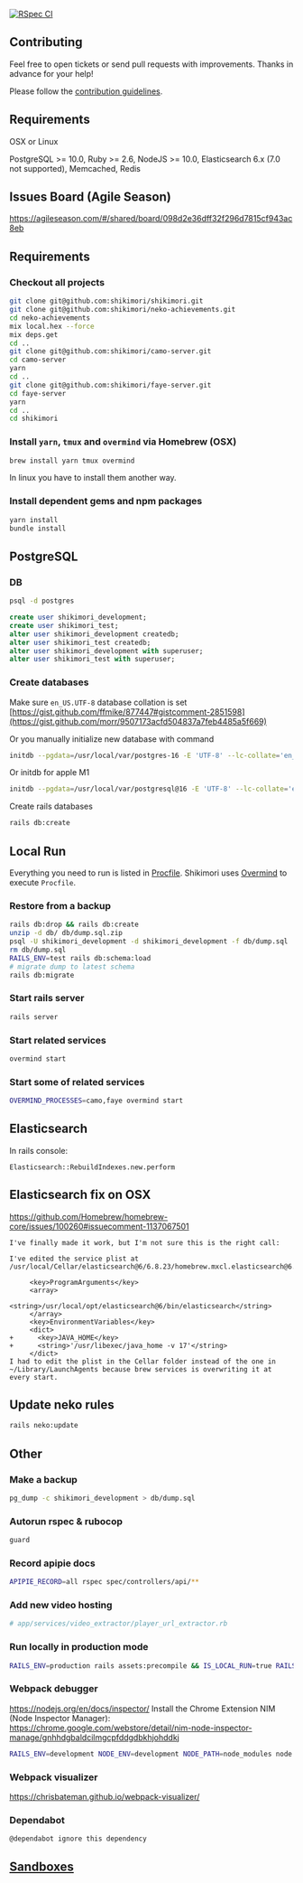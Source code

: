 [![RSpec CI](https://github.com/shikimori/shikimori/actions/workflows/rspec.yml/badge.svg?branch=master)](https://github.com/shikimori/shikimori/actions/workflows/rspec.yml)

## Contributing
Feel free to open tickets or send pull requests with improvements. Thanks in advance for your help!

Please follow the [contribution guidelines](https://github.com/shikimori/shikimori/blob/master/CONTRIBUTING.md).

## Requirements
OSX or Linux

PostgreSQL >= 10.0, Ruby >= 2.6, NodeJS >= 10.0, Elasticsearch 6.x (7.0 not supported), Memcached, Redis

## Issues Board (Agile Season)
https://agileseason.com/#/shared/board/098d2e36dff32f296d7815cf943ac8eb

## Requirements

### Checkout all projects
```sh
git clone git@github.com:shikimori/shikimori.git
git clone git@github.com:shikimori/neko-achievements.git
cd neko-achievements
mix local.hex --force
mix deps.get
cd ..
git clone git@github.com:shikimori/camo-server.git
cd camo-server
yarn
cd ..
git clone git@github.com:shikimori/faye-server.git
cd faye-server
yarn
cd ..
cd shikimori
```

### Install `yarn`, `tmux` and `overmind` via Homebrew (OSX)
```sh
brew install yarn tmux overmind
```
In linux you have to install them another way.

### Install dependent gems and npm packages
```sh
yarn install
bundle install
```

## PostgreSQL
### DB
```sh
psql -d postgres
```
```sql
create user shikimori_development;
create user shikimori_test;
alter user shikimori_development createdb;
alter user shikimori_test createdb;
alter user shikimori_development with superuser;
alter user shikimori_test with superuser;
```

### Create databases
Make sure `en_US.UTF-8` database collation is set [https://gist.github.com/ffmike/877447#gistcomment-2851598](https://gist.github.com/morr/9507173acfd504837a7feb4485a5f669)

Or you manually initialize new database with command
```sh
initdb --pgdata=/usr/local/var/postgres-16 -E 'UTF-8' --lc-collate='en_US.UTF-8' --lc-ctype='en_US.UTF-8'
```

Or initdb for apple M1
```sh
initdb --pgdata=/usr/local/var/postgresql@16 -E 'UTF-8' --lc-collate='en_US.UTF-8' --lc-ctype='en_US.UTF-8'
```


Create rails databases
```sh
rails db:create
```

## Local Run
Everything you need to run is listed in [Procfile](https://github.com/shikimori/shikimori/blob/master/Procfile).
Shikimori uses [Overmind](https://github.com/DarthSim/overmind) to execute `Procfile`.


### Restore from a backup
```sh
rails db:drop && rails db:create
unzip -d db/ db/dump.sql.zip
psql -U shikimori_development -d shikimori_development -f db/dump.sql
rm db/dump.sql
RAILS_ENV=test rails db:schema:load
# migrate dump to latest schema
rails db:migrate
```

### Start rails server
```sh
rails server
```
### Start related services
```sh
overmind start
```
### Start some of related services
```sh
OVERMIND_PROCESSES=camo,faye overmind start
```

## Elasticsearch

In rails console:

```
Elasticsearch::RebuildIndexes.new.perform
```

## Elasticsearch fix on OSX
https://github.com/Homebrew/homebrew-core/issues/100260#issuecomment-1137067501
```
I've finally made it work, but I'm not sure this is the right call:

I've edited the service plist at /usr/local/Cellar/elasticsearch@6/6.8.23/homebrew.mxcl.elasticsearch@6.plist:

     <key>ProgramArguments</key>
     <array>
       <string>/usr/local/opt/elasticsearch@6/bin/elasticsearch</string>
     </array>
     <key>EnvironmentVariables</key>
     <dict>
+      <key>JAVA_HOME</key>
+      <string>'/usr/libexec/java_home -v 17'</string>
     </dict>
I had to edit the plist in the Cellar folder instead of the one in ~/Library/LaunchAgents because brew services is overwriting it at every start.

```


## Update neko rules
```sh
rails neko:update
```

## Other
### Make a backup
```sh
pg_dump -c shikimori_development > db/dump.sql
```

### Autorun rspec & rubocop
```sh
guard
```

### Record apipie docs
```sh
APIPIE_RECORD=all rspec spec/controllers/api/**
```

### Add new video hosting
```ruby
# app/services/video_extractor/player_url_extractor.rb
```

### Run locally in production mode
```sh
RAILS_ENV=production rails assets:precompile && IS_LOCAL_RUN=true RAILS_ENV=production rails server
```

### Webpack debugger
https://nodejs.org/en/docs/inspector/
Install the Chrome Extension NIM (Node Inspector Manager): https://chrome.google.com/webstore/detail/nim-node-inspector-manage/gnhhdgbaldcilmgcpfddgdbkhjohddkj
```sh
RAILS_ENV=development NODE_ENV=development NODE_PATH=node_modules node --inspect-brk node_modules/.bin/webpack-dev-server --progress --color --config config/webpack/development.js
```


### Webpack visualizer
https://chrisbateman.github.io/webpack-visualizer/

### Dependabot
```
@dependabot ignore this dependency
```

## [Sandboxes](/doc/sandboxes.md)
